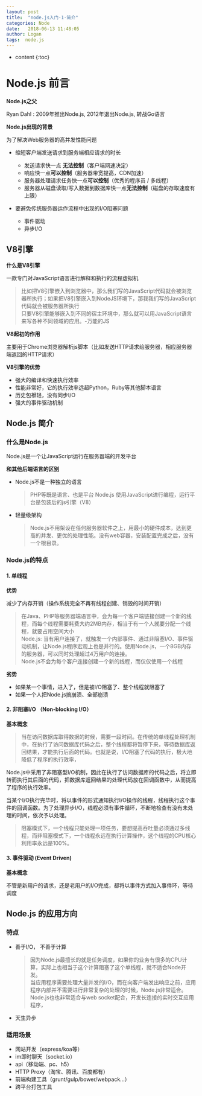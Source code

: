 ```yaml
---
layout: post
title:  "node.js入门-1-简介"
categories: Node
date:   2018-06-13 11:48:05
author: Logan
tags:  node.js
---
```


* content
{:toc}

# Node.js 前言

**Node.js之父**

Ryan Dahl : 2009年推出Node.js, 2012年退出Node.js, 转战Go语言

**Node.js出现的背景**

为了解决Web服务器的高并发性能问题

- 缩短客户端发送请求到服务端相应请求的时长
  - 发送请求快一点 **无法控制**（客户端网速决定）
  - 响应快一点**可以控制**（服务器带宽提高，CDN加速）
  - 服务器处理请求任务快一点**可以控制**（优秀的程序员 / 多线程）
  - 服务器从磁盘读取/写入数据到数据库快一点**无法控制**（磁盘的存取速度有上限）

- 要避免传统服务器运作流程中出现的I/O阻塞问题
  - 事件驱动
  - 异步I/O

## V8引擎

**什么是V8引擎**

一款专门对JavaScript语言进行解释和执行的流程虚拟机

> 比如把V8引擎嵌入到浏览器中，那么我们写的JavaScript代码就会被浏览器所执行；如果把V8引擎嵌入到NodeJS环境下，那我我们写的JavaScript代码就会被服务器所执行<br>
> 只要V8引擎能够嵌入到不同的宿主环境中，那么就可以用JavaScript语言来写各种不同领域的应用。-万能的JS






**V8起初的作用**

主要用于Chrome浏览器解析js脚本（比如发送HTTP请求给服务器，相应服务器端返回的HTTP请求）

**V8引擎的优势**

- 强大的编译和快速执行效率
- 性能非常好，它的执行效率远超Python，Ruby等其他脚本语言
- 历史包袱轻，没有同步I/O
- 强大的事件驱动机制

## Node.js 简介

### 什么是Node.js

Node.js是一个让JavaScript运行在服务器端的开发平台

**和其他后端语言的区别**

- Node.js不是一种独立的语言
  > PHP等既是语言、也是平台
  > Node.js 使用JavaScript进行编程，运行平台是包装后的js引擎（V8）

- 轻量级架构
  > Node.js不用架设在任何服务器软件之上，用最小的硬件成本，达到更高的并发、更优的处理性能。没有web容器，安装配置完成之后，没有一个根目录。

### Node.js的特点

#### 1. 单线程

**优势**

减少了内存开销（操作系统完全不再有线程创建、销毁的时间开销）

> 在Java、PHP等服务器端语言中，会为每一个客户端链接创建一个新的线程，而每个线程需要耗费大约2MB内存，相当于有一个人就要分配一个线程，就要占用空间大小<br/>
> Node.js: 当有用户连接了，就触发一个内部事件、通过非阻塞I/O、事件驱动机制，让Node.js程序宏观上也是并行的。使用Node.js，一个8GB内存的服务器，可以同时处理超过4万用户的连接。<br/>
> Node.js不会为每个客户连接创建一个新的线程，而仅仅使用一个线程

**劣势**

- 如果某一个事情，进入了，但是被I/O阻塞了、整个线程就阻塞了
- 如果一个人把Node.js搞崩溃、全部崩溃

#### 2. 非阻塞I/O （Non-blocking I/O）

**基本概念**

> 当在访问数据库取得数据的时候，需要一段时间。在传统的单线程处理机制中，在执行了访问数据库代码之后，整个线程都将暂停下来，等待数据库返回结果，才能执行后面的代码。也就是说，I/O阻塞了代码的执行，极大地降低了程序的执行效率，

Node.js中采用了非阻塞型I/O机制，因此在执行了访问数据库的代码之后，将立即转而执行其后面的代码，把数据库返回结果的处理代码放在回调函数中，从而提高了程序的执行效率。

当某个I/O执行完毕时，将以事件的形式通知执行I/O操作的线程，线程执行这个事件的回调函数。为了处理异步I/O，线程必须有事件循环，不断地检查有没有未处理的时间，依次予以处理。

> 阻塞模式下，一个线程只能处理一项任务，要想提高吞吐量必须通过多线程，而非阻塞模式下，一个线程永远在执行计算操作，这个线程的CPU核心利用率永远是100%。

#### 3. 事件驱动 (Event Driven)

**基本概念**

不管是新用户的请求，还是老用户的I/O完成，都将以事件方式加入事件环，等待调度

## Node.js 的应用方向

### 特点

- 善于I/O， 不善于计算
  > 因为Node.js最擅长的就是任务调度，如果你的业务有很多的CPU计算，实际上也相当于这个计算阻塞了这个单线程，就不适合Node开发。<br />
  > 当应用程序需要处理大量并发的I/O，而在向客户端发出响应之前，应用程序内部并不需要进行非常复杂的处理的时候，Node.js非常适合。Node.js也也非常适合与web socket配合，开发长连接的实时交互应用程序，

- 天生异步

### 适用场景

- 网站开发（express/koa等）
- im即时聊天（socket.io）
- api（移动端、pc、h5）
- HTTP Proxy（淘宝、腾讯、百度都有）
- 前端构建工具（grunt/gulp/bower/webpack...）
- 跨平台打包工具